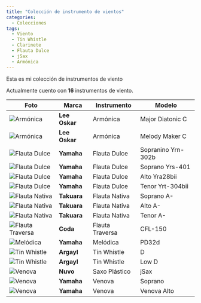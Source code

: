 ```yaml
---
title: "Colección de instrumento de vientos"
categories:
  - Colecciones
tags:
  - Viento
  - Tin Whistle
  - Clarinete
  - Flauta Dulce
  - jSax
  - Armónica
---
```


Esta es mi colección de instrumentos de viento

Actualmente cuento con **16** instrumentos de viento.

| Foto                                                                          | Marca         | Instrumento     | Modelo             |
| ----------------------------------------------------------------------------- | ------------- | --------------- | ------------------ |
| ![Armónica](/assets/images/coleccion-vientos/lee-oskar-major-diatonic.jpg)    | **Lee Oskar** | Armónica        | Major Diatonic C   |
| ![Armónica](/assets/images/coleccion-vientos/lee-oskar-melody-maker.jpg)      | **Lee Oskar** | Armónica        | Melody Maker C     |
| ![Flauta Dulce](/assets/images/coleccion-vientos/flauta-dulce-sopranino.jpg)  | **Yamaha**    | Flauta Dulce    | Sopranino Yrn-302b |
| ![Flauta Dulce](/assets/images/coleccion-vientos/flauta-dulce-soprano.jpg)    | **Yamaha**    | Flauta Dulce    | Soprano Yrs-401    |
| ![Flauta Dulce](/assets/images/coleccion-vientos/flauta-dulce-alto.jpg)       | **Yamaha**    | Flauta Dulce    | Alto Yra28bii      |
| ![Flauta Dulce](/assets/images/coleccion-vientos/flauta-dulce-tenor.jpg)      | **Yamaha**    | Flauta Dulce    | Tenor Yrt-304bii   |
| ![Flauta Nativa](/assets/images/coleccion-vientos/flauta-nativa-soprano.jpg)  | **Takuara**   | Flauta Nativa   | Soprano A-         |
| ![Flauta Nativa](/assets/images/coleccion-vientos/flauta-nativa-alto.jpg)     | **Takuara**   | Flauta Nativa   | Alto A-            |
| ![Flauta Nativa](/assets/images/coleccion-vientos/flauta-nativa-tenor.jpg)    | **Takuara**   | Flauta Nativa   | Tenor A-           |
| ![Flauta Traversa](/assets/images/coleccion-vientos/coda-flauta-traversa.jpg) | **Coda**      | Flauta Traversa | CFL-150            |
| ![Melódica](/assets/images/coleccion-vientos/yamaha-melodica.jpg)             | **Yamaha**    | Melódica        | PD32d              |
| ![Tin Whistle](/assets/images/coleccion-vientos/tin-whistle.jpg)              | **Argayl**    | Tin Whistle     | D                  |
| ![Tin Whistle](/assets/images/coleccion-vientos/low-whistle.jpg)              | **Argayl**    | Tin Whistle     | Low D              |
| ![Venova](/assets/images/coleccion-vientos/jsax.png)                          | **Nuvo**      | Saxo Plástico   | jSax               |
| ![Venova](/assets/images/coleccion-vientos/venova-soprano.png)                | **Yamaha**    | Venova          | Soprano            |
| ![Venova](/assets/images/coleccion-vientos/venova-alto.png)                   | **Yamaha**    | Venova          | Venova Alto        |
